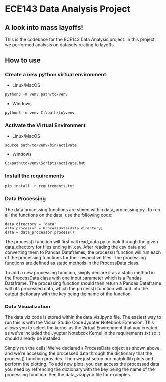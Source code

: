 # ECE143 Data Analysis Project

## A look into mass layoffs!
This is the codebase for the ECE143 Data Analysis project. In this project, we performed analysis on datasets relating to layoffs.

## How to use

### Create a new python virtual environment:
- Linux/MacOS
```
python3 -m venv path/to/venv
```
- Windows
```
python3 -m venv C:\path\to\venv
```
### Activate the Virtual Environment
- Linux/MacOS
```
source path/to/venv/bin/activate
```
- Windows
```
C:\path\to\venv\Scripts\activate.bat
```
### Install the requirements
```
pip install -r requirements.txt
```

### Data Processing
The data processing functions are stored within data_processing.py. To run all the functions on the data, use the following code:
```
data_directory = 'data'
data_processor = ProcessData(data_directory)
data = data_processor.process()
```

The process() function will first call read_data.py to look through the given data_directory for files ending in .csv. After reading the csv data and converting them to Pandas Dataframes, the process() function will run each of the processing functions for their respective files. The processing functions are defined as static methods in the ProcessData class. 

To add a new processing function, simply declare it as a static method in the ProcessData class with one input parameter which is a Pandas Dataframe. The processing function should then return a Pandas Dataframe with its processed data, which the process() function will add into the output dictionary with the key being the name of the function.

### Data Visualization
The data viz code is stored within the data_viz.ipynb file. The easiest way to run this is with the Visual Studio Code Jyupter Notebook Extension. This allows you to select the kernel as the Virtual Environment that you created, as we've included the Jyupter Notebook Kernel in the requirements.txt so it should already be installed.

Simply run the cells! We've declared a ProcessData object as shown above, and we're accessing the processed data through the dictionary that the process() function provides. Then we just setup our matplotlib plots and perform the plotting. To add new plots, you can access the processed data you need by refrencing the dictionary with the key being the name of the processing function. See the data_viz.ipynb file for examples.